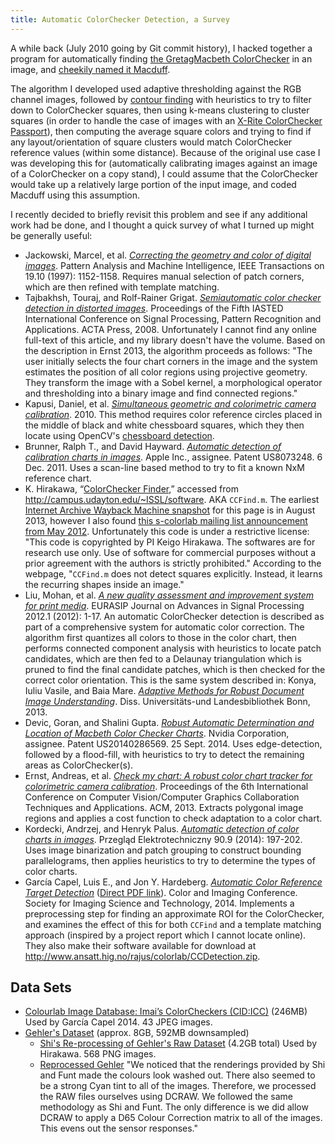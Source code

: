 ```yaml
---
title: Automatic ColorChecker Detection, a Survey
---
```


A while back (July 2010 going by Git commit history), I hacked together a program for automatically finding [the GretagMacbeth ColorChecker](https://en.wikipedia.org/wiki/ColorChecker) in an image, and [cheekily named it Macduff](https://github.com/ryanfb/macduff). 

The algorithm I developed used adaptive thresholding against the RGB channel images, followed by [contour finding](http://docs.opencv.org/doc/tutorials/imgproc/shapedescriptors/find_contours/find_contours.html) with heuristics to try to filter down to ColorChecker squares, then using k-means clustering to cluster squares (in order to handle the case of images with an [X-Rite ColorChecker Passport](http://xritephoto.com/colorchecker-passport/support)), then computing the average square colors and trying to find if any layout/orientation of square clusters would match ColorChecker reference values (within some distance). Because of the original use case I was developing this for (automatically calibrating images against an image of a ColorChecker on a copy stand), I could assume that the ColorChecker would take up a relatively large portion of the input image, and coded Macduff using this assumption.

I recently decided to briefly revisit this problem and see if any additional work had be done, and I thought a quick survey of what I turned up might be generally useful:

* Jackowski, Marcel, et al. [*Correcting the geometry and color of digital images*](http://ieeexplore.ieee.org/xpls/abs_all.jsp?arnumber=625125&tag=1). Pattern Analysis and Machine Intelligence, IEEE Transactions on 19.10 (1997): 1152-1158.
  Requires manual selection of patch corners, which are then refined with template matching.
* Tajbakhsh, Touraj, and Rolf-Rainer Grigat. [*Semiautomatic color checker detection in distorted images*](http://dl.acm.org/citation.cfm?id=1722754). Proceedings of the Fifth IASTED International Conference on Signal Processing, Pattern Recognition and Applications. ACTA Press, 2008.
  Unfortunately I cannot find any online full-text of this article, and my library doesn't have the volume. Based on the description in Ernst 2013, the algorithm proceeds as follows: "The user initially selects the four chart corners in the image and the system estimates the position of all color regions using projective geometry. They transform the image with a Sobel kernel, a morphological operator and thresholding into a binary image and find connected regions."
* Kapusi, Daniel, et al. [*Simultaneous geometric and colorimetric camera calibration*](http://germancolorgroup.de/html/Vortr_10_pdf/08_FWS_Bildrobo_8_87-94.pdf). 2010.
  This method requires color reference circles placed in the middle of black and white chessboard squares, which they then locate using OpenCV's [chessboard detection](https://en.wikipedia.org/wiki/Chessboard_detection).
* Brunner, Ralph T., and David Hayward. [*Automatic detection of calibration charts in images*](https://www.google.com/patents/US8073248). Apple Inc., assignee. Patent US8073248. 6 Dec. 2011.
  Uses a scan-line based method to try to fit a known NxM reference chart.
* K. Hirakawa, “[ColorChecker Finder](http://campus.udayton.edu/~ISSL/index.php/research/ccfind/),” accessed from <http://campus.udayton.edu/~ISSL/software>. AKA `CCFind.m`.
  The earliest [Internet Archive Wayback Machine snapshot](https://web.archive.org/web/20130315000000*/http://campus.udayton.edu/~ISSL/index.php/research/ccfind/) for this page is in August 2013, however I also found [this s-colorlab mailing list announcement from May 2012](https://list.hig.no/pipermail/s-colorlab/2012-May/000141.html). Unfortunately this code is under a restrictive license: "This code is copyrighted by PI Keigo Hirakawa. The softwares are for research use only. Use of software for commercial purposes without a prior agreement with the authors is strictly prohibited." According to the webpage, "`CCFind.m` does not detect squares explicitly. Instead, it learns the recurring shapes inside an image."
* Liu, Mohan, et al. [*A new quality assessment and improvement system for print media*](http://asp.eurasipjournals.com/content/2012/1/109). EURASIP Journal on Advances in Signal Processing 2012.1 (2012): 1-17.
  An automatic ColorChecker detection is described as part of a comprehensive system for automatic color correction. The algorithm first quantizes all colors to those in the color chart, then performs connected component analysis with heuristics to locate patch candidates, which are then fed to a Delaunay triangulation which is pruned to find the final candidate patches, which is then checked for the correct color orientation.
  This is the same system described in: Konya, Iuliu Vasile, and Baia Mare. [*Adaptive Methods for Robust Document Image Understanding*](http://hss.ulb.uni-bonn.de/2013/3169/3169a.pdf). Diss. Universitäts-und Landesbibliothek Bonn, 2013.
* Devic, Goran, and Shalini Gupta. [*Robust Automatic Determination and Location of Macbeth Color Checker Charts*](https://www.google.com/patents/US20140286569). Nvidia Corporation, assignee. Patent US20140286569. 25 Sept. 2014.
  Uses edge-detection, followed by a flood-fill, with heuristics to try to detect the remaining areas as ColorChecker(s).
* Ernst, Andreas, et al. [*Check my chart: A robust color chart tracker for colorimetric camera calibration*](http://dl.acm.org/citation.cfm?id=2466717). Proceedings of the 6th International Conference on Computer Vision/Computer Graphics Collaboration Techniques and Applications. ACM, 2013.
  Extracts polygonal image regions and applies a cost function to check adaptation to a color chart.
* Kordecki, Andrzej, and Henryk Palus. [*Automatic detection of color charts in images*](http://www.red.pe.org.pl/articles/2014/9/49.pdf). Przegląd Elektrotechniczny 90.9 (2014): 197-202.
  Uses image binarization and patch grouping to construct bounding parallelograms, then applies heuristics to try to determine the types of color charts.
* García Capel, Luis E., and Jon Y. Hardeberg. [*Automatic Color Reference Target Detection*](http://www.ingentaconnect.com/content/ist/cic/2014/00002014/00002014/art00020) ([Direct PDF link](http://colorlab.no/content/download/46569/721683/file/2014_CIC22_GARCIACAPEL_PG119.pdf)). Color and Imaging Conference. Society for Imaging Science and Technology, 2014.
  Implements a preprocessing step for finding an approximate ROI for the ColorChecker, and examines the effect of this for both `CCFind` and a template matching approach (inspired by a project report which I cannot locate online). They also make their software available for download at <http://www.ansatt.hig.no/rajus/colorlab/CCDetection.zip>.

## Data Sets

* [Colourlab Image Database: Imai’s ColorCheckers (CID:ICC)](http://www.ansatt.hig.no/rajus/colorlab/CID-MI.zip) (246MB)
  Used by García Capel 2014. 43 JPEG images.
* [Gehler's Dataset](http://files.is.tue.mpg.de/pgehler/projects/color/index.html) (approx. 8GB, 592MB downsampled)
  * [Shi's Re-processing of Gehler's Raw Dataset](http://www.cs.sfu.ca/~colour/data/shi_gehler/) (4.2GB total)
    Used by Hirakawa. 568 PNG images.
  * [Reprocessed Gehler](http://colour.cmp.uea.ac.uk/datasets/reprocessed-gehler.html)
    "We noticed that the renderings provided by Shi and Funt made the colours look washed out. There also seemed to be a strong Cyan tint to all of the images. Therefore, we processed the RAW files ourselves using DCRAW. We followed the same methodology as Shi and Funt. The only difference is we did allow DCRAW to apply a D65 Colour Correction matrix to all of the images. This evens out the sensor responses."
